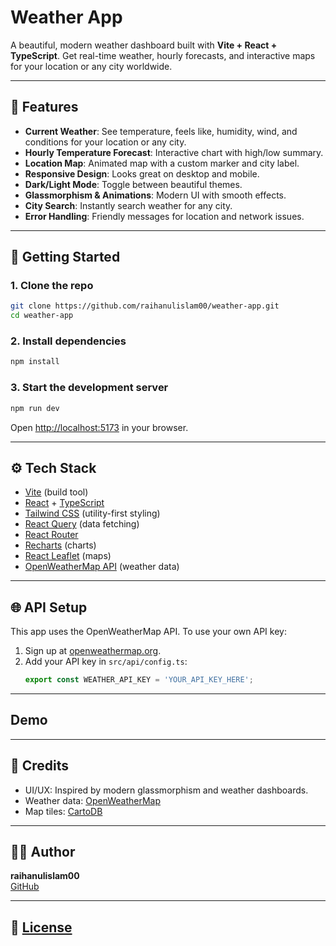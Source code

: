 # Weather App

A beautiful, modern weather dashboard built with **Vite + React + TypeScript**. Get real-time weather, hourly forecasts, and interactive maps for your location or any city worldwide.

---

## 🌟 Features

- **Current Weather**: See temperature, feels like, humidity, wind, and conditions for your location or any city.
- **Hourly Temperature Forecast**: Interactive chart with high/low summary.
- **Location Map**: Animated map with a custom marker and city label.
- **Responsive Design**: Looks great on desktop and mobile.
- **Dark/Light Mode**: Toggle between beautiful themes.
- **Glassmorphism & Animations**: Modern UI with smooth effects.
- **City Search**: Instantly search weather for any city.
- **Error Handling**: Friendly messages for location and network issues.

---

## 🚀 Getting Started

### 1. Clone the repo
```bash
git clone https://github.com/raihanulislam00/weather-app.git
cd weather-app
```

### 2. Install dependencies
```bash
npm install
```

### 3. Start the development server
```bash
npm run dev
```

Open [http://localhost:5173](http://localhost:5173) in your browser.

---

## ⚙️ Tech Stack
- [Vite](https://vitejs.dev/) (build tool)
- [React](https://react.dev/) + [TypeScript](https://www.typescriptlang.org/)
- [Tailwind CSS](https://tailwindcss.com/) (utility-first styling)
- [React Query](https://tanstack.com/query/latest) (data fetching)
- [React Router](https://reactrouter.com/)
- [Recharts](https://recharts.org/) (charts)
- [React Leaflet](https://react-leaflet.js.org/) (maps)
- [OpenWeatherMap API](https://openweathermap.org/api) (weather data)

---

## 🌐 API Setup
This app uses the OpenWeatherMap API. To use your own API key:
1. Sign up at [openweathermap.org](https://openweathermap.org/).
2. Add your API key in `src/api/config.ts`:
   ```ts
   export const WEATHER_API_KEY = 'YOUR_API_KEY_HERE';
   ```

---

## Demo

---

## 🙏 Credits
- UI/UX: Inspired by modern glassmorphism and weather dashboards.
- Weather data: [OpenWeatherMap](https://openweathermap.org/)
- Map tiles: [CartoDB](https://carto.com/attributions)

---

## 🧑‍💻 Author
**raihanulislam00**  
[GitHub](https://github.com/raihanulislam00)

---

## 📄 [License](https://github.com/raihanulislam00/Weather-App/blob/main/LICENSE)
